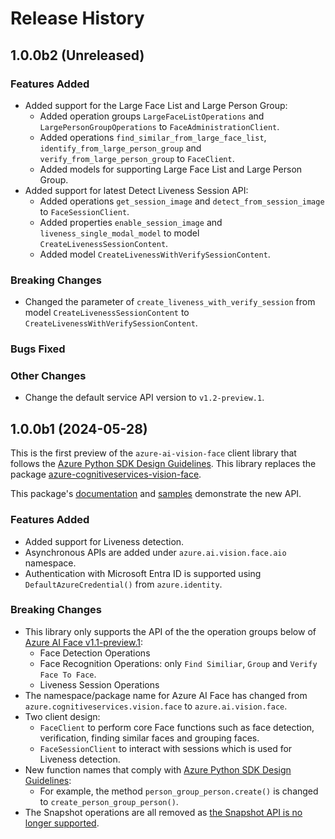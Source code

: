 # Release History

## 1.0.0b2 (Unreleased)

### Features Added

- Added support for the Large Face List and Large Person Group:
  - Added operation groups `LargeFaceListOperations` and `LargePersonGroupOperations` to `FaceAdministrationClient`.
  - Added operations `find_similar_from_large_face_list`, `identify_from_large_person_group` and `verify_from_large_person_group` to `FaceClient`.
  - Added models for supporting Large Face List and Large Person Group.
- Added support for latest Detect Liveness Session API:
  - Added operations `get_session_image` and `detect_from_session_image` to `FaceSessionClient`.
  - Added properties `enable_session_image` and `liveness_single_modal_model` to model `CreateLivenessSessionContent`.
  - Added model `CreateLivenessWithVerifySessionContent`.

### Breaking Changes

- Changed the parameter of `create_liveness_with_verify_session` from model `CreateLivenessSessionContent` to `CreateLivenessWithVerifySessionContent`.

### Bugs Fixed

### Other Changes

- Change the default service API version to `v1.2-preview.1`.

## 1.0.0b1 (2024-05-28)

This is the first preview of the `azure-ai-vision-face` client library that follows the [Azure Python SDK Design Guidelines](https://azure.github.io/azure-sdk/python_design.html).
This library replaces the package [azure-cognitiveservices-vision-face](https://pypi.org/project/azure-cognitiveservices-vision-face/).

This package's [documentation](https://github.com/Azure/azure-sdk-for-python/tree/main/sdk/face/azure-ai-vision-face/) and [samples](https://github.com/Azure/azure-sdk-for-python/tree/main/sdk/face/azure-ai-vision-face/samples) demonstrate the new API.

### Features Added

- Added support for Liveness detection.
- Asynchronous APIs are added under `azure.ai.vision.face.aio` namespace.
- Authentication with Microsoft Entra ID is supported using `DefaultAzureCredential()` from `azure.identity`.

### Breaking Changes

- This library only supports the API of the the operation groups below of [Azure AI Face v1.1-preview.1](https://learn.microsoft.com/rest/api/face/operation-groups?view=rest-face-v1.1-preview.1):
  - Face Detection Operations
  - Face Recognition Operations: only `Find Similiar`, `Group` and `Verify Face To Face`.
  - Liveness Session Operations
- The namespace/package name for Azure AI Face has changed from `azure.cognitiveservices.vision.face` to `azure.ai.vision.face`.
- Two client design:
  - `FaceClient` to perform core Face functions such as face detection, verification, finding similar faces and grouping faces.
  - `FaceSessionClient` to interact with sessions which is used for Liveness detection.
- New function names that comply with [Azure Python SDK Design Guidelines](https://azure.github.io/azure-sdk/python_design.html):
  - For example, the method `person_group_person.create()` is changed to `create_person_group_person()`.
- The Snapshot operations are all removed as [the Snapshot API is no longer supported](https://azure.microsoft.com/updates/facelimitedaccess/).
